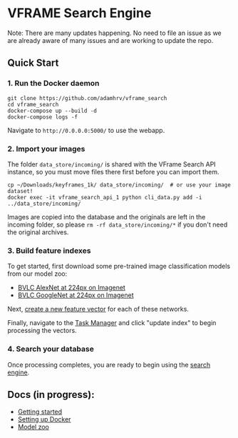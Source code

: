# VFRAME Search Engine

Note: There are many updates happening. No need to file an issue as we are already aware of many issues and are working to update the repo.

## Quick Start

### 1. Run the Docker daemon

```
git clone https://github.com/adamhrv/vframe_search
cd vframe_search
docker-compose up --build -d
docker-compose logs -f
```

Navigate to `http://0.0.0.0:5000/` to use the webapp.

### 2. Import your images

The folder `data_store/incoming/` is shared with the VFrame Search API instance, so you must move files there first before you can import them.

```
cp ~/Downloads/keyframes_1k/ data_store/incoming/  # or use your image dataset!
docker exec -it vframe_search_api_1 python cli_data.py add -i ../data_store/incoming/
```

Images are copied into the database and the originals are left in the incoming folder, so please `rm -rf data_store/incoming/*` if you don't need the original archives.

### 3. Build feature indexes

To get started, first download some pre-trained image classification models from our model zoo:

* [BVLC AlexNet at 224px on Imagenet](http://0.0.0.0:5000/modelzoo/caffe_bvlc_alexnet_imagenet/show/)
* [BVLC GoogleNet at 224px on Imagenet](http://0.0.0.0:5000/modelzoo/caffe_bvlc_googlenet_imagenet/show/)

Next, [create a new feature vector](http://0.0.0.0:5000/feature/new/) for each of these networks.

Finally, navigate to the [Task Manager](http://0.0.0.0:5000/task/) and click "update index" to begin processing the vectors.

### 4. Search your database

Once processing completes, you are ready to begin using the [search engine](http://0.0.0.0:5000/search/).

## Docs (in progress):

- [Getting started](docs/setup.md)
- [Setting up Docker](docs/docker.md)
- [Model zoo](docs/modelzoo.md)
